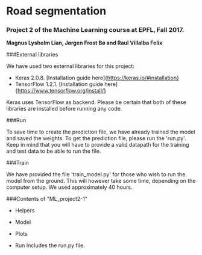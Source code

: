 # Road segmentation
### Project 2 of the Machine Learning course at EPFL, Fall 2017.

**Magnus Lysholm Lian, Jørgen Frost Bø and Raul Villalba Felix**

###External libraries

We have used two external libraries for this project:

- Keras 2.0.8. [Installation guide here]{https://keras.io/#installation}
- TensorFlow 1.2.1. [Installation guide here]{https://www.tensorflow.org/install/}

Keras uses TensorFlow as backend. Please be certain that both of these libraries are installed before running any code.

###Run

To save time to create the prediction file, we have already trained the model and saved the weights.
To get the prediction file, please run the 'run.py'.
Keep in mind that you will have to provide a valid datapath for the training and test data to be able to run the file.

###Train

We have provided the file 'train_model.py' for those who wish to run the model from the ground.
This will however take some time, depending on the computer setup. We used approximately 40 hours.

###Contents of "ML_project2-1"

- Helpers

- Model

- Plots

- Run
    Includes the run.py file.